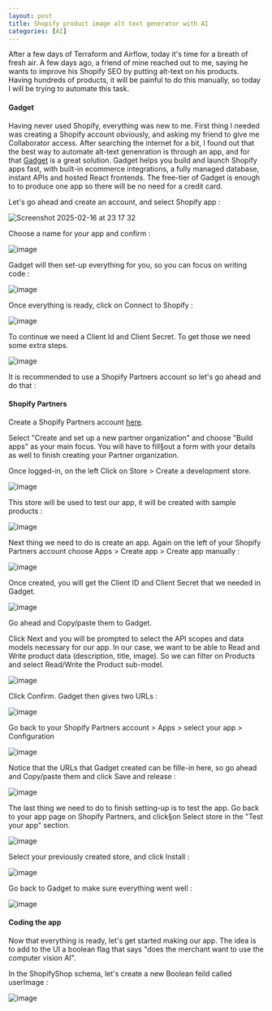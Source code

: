 ```yaml
---
layout: post
title: Shopify product image alt text generator with AI
categories: [AI]
---
```


After a few days of Terraform and Airflow, today it's time for a breath of fresh air.
A few days ago, a friend of mine reached out to me, saying he wants to improve his Shopify SEO by putting alt-text on his products.
Having hundreds of products, it will be painful to do this manually, so today I will be trying to automate this task.


#### Gadget

Having never used Shopify, everything was new to me. 
First thing I needed was creating a Shopify account obviously, and asking my friend to give me Collaborator access.
After searching the internet for a bit, I found out that the best way to automate alt-text genenration is through an app, and for that [Gadget](www.gadget.dev) is a great solution.
Gadget helps you build and launch Shopify apps fast, with built-in ecommerce integrations, a fully managed database, instant APIs and hosted React frontends.
The free-tier of Gadget is enough to to produce one app so there will be no need for a credit card.

Let's go ahead and create an account, and select Shopify app :

![Screenshot 2025-02-16 at 23 17 32](https://github.com/user-attachments/assets/dfbb042e-7d26-450c-9a49-91705c2f2e13)

Choose a name for your app and confirm : 

![image](https://github.com/user-attachments/assets/6ba68bf5-8b51-4b20-b782-0c9b7954429b)

Gadget will then set-up everything for you, so you can focus on writing code : 

![image](https://github.com/user-attachments/assets/2333b2db-0565-4a00-ae74-6a48dedacfb4)

Once everything is ready, click on Connect to Shopify :

![image](https://github.com/user-attachments/assets/f317eca0-5f63-4d10-9778-075a2503e6d4)

To continue we need a Client Id and Client Secret. To get those we need some extra steps.

![image](https://github.com/user-attachments/assets/514902bc-4190-4d14-9360-2d4ce5c11ccf)

It is recommended to use a Shopify Partners account so let's go ahead and do that : 

#### Shopify Partners

Create a Shopify Partners account [here](https://partners.shopify.com/current).

Select "Create and set up a new partner organization" and choose "Build apps" as your main focus.
You will have to fill§out a form with your details as well to finish creating your Partner organization.

Once logged-in, on the left Click on Store > Create a development store.

![image](https://github.com/user-attachments/assets/bfbd1909-db90-44ca-a1dc-248b2d3f3a7f)

This store will be used to test our app, it will be created with sample products : 

![image](https://github.com/user-attachments/assets/3b5f1758-1bfc-411f-aa21-5be79887f09c)

Next thing we need to do is create an app. Again on the left of your Shopify Partners account choose Apps > Create app > Create app manually :

![image](https://github.com/user-attachments/assets/c2e7a595-d275-4040-a60b-904ee0c080bd)

Once created, you will get the Client ID and Client Secret that we needed in Gadget.

![image](https://github.com/user-attachments/assets/69e1c783-efe8-46c0-8b73-02cee9db348c)

Go ahead and Copy/paste them to Gadget.

Click Next and you will be prompted to select the API scopes and data models necessary for our app.
In our case, we want to be able to Read and Write product data (description, title, image).
So we can filter on Products and select Read/Write the Product sub-model.

![image](https://github.com/user-attachments/assets/e887bfd4-cb5d-4c96-80d5-2631a58a15e0)

Click Confirm. Gadget then gives two URLs :

![image](https://github.com/user-attachments/assets/376b6bc1-cbf7-4e8a-b21c-3a7cf08667a1)

Go back to your Shopify Partners account > Apps > select your app > Configuration

![image](https://github.com/user-attachments/assets/64ea194f-b212-47ae-91dc-c683a7bbd276)

Notice that the URLs that Gadget created can be fille-in here, so go ahead and Copy/paste them and click Save and release :

![image](https://github.com/user-attachments/assets/e9b6d938-21e2-431e-8a9f-e7a0fbf54078)

The last thing we need to do to finish setting-up is to test the app.
Go back to your app page on Shopify Partners, and click§on Select store in the "Test your app" section.

![image](https://github.com/user-attachments/assets/73f58a00-6c7a-4775-a708-747b79a97b8c)

Select your previously created store, and click Install : 

![image](https://github.com/user-attachments/assets/ed14bd55-7bc2-4859-831d-84d4c7704eb6)

Go back to Gadget to make sure everything went well :

![image](https://github.com/user-attachments/assets/dc904606-2fc4-45c5-9a49-39a615083a99)


#### Coding the app

Now that everything is ready, let's get started making our app.
The idea is to add to the UI a boolean flag that says "does the merchant want to use the computer vision AI".

In the ShopifyShop schema, let's create a new Boolean feild called userImage :

![image](https://github.com/user-attachments/assets/c7a8f092-24bf-4b23-82bc-4e48c0bce447)






